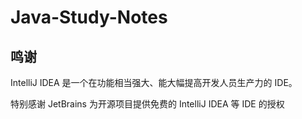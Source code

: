 # Java-Study-Notes

## 鸣谢
IntelliJ IDEA 是一个在功能相当强大、能大幅提高开发人员生产力的 IDE。

特别感谢 JetBrains 为开源项目提供免费的 IntelliJ IDEA 等 IDE 的授权
